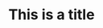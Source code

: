 ---
title: This is a title
description: >-
  This is a desc
slug: 
identifiant: 
image: 
listing:
  title:
  description:
i18nlanguage: fr
ordre: 1
draft: false
style: style-1
---